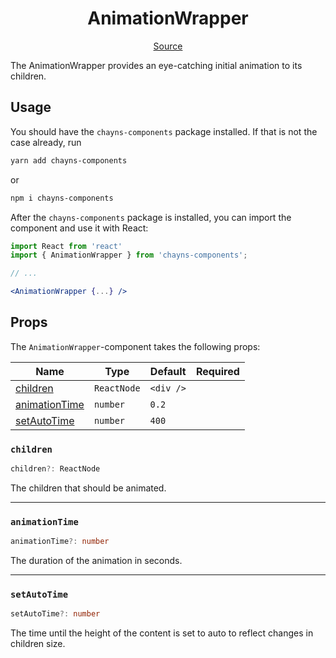 <h1 align="center">AnimationWrapper</h1>

<p align="center">
    <a href="src/react-chayns-animation_wrapper/component/AnimationWrapper.jsx">Source</a>
</p>

The AnimationWrapper provides an eye-catching initial animation to its children.

## Usage

You should have the `chayns-components` package installed. If that is not the
case already, run

```bash
yarn add chayns-components
```

or

```bash
npm i chayns-components
```

After the `chayns-components` package is installed, you can import the component
and use it with React:

```jsx
import React from 'react'
import { AnimationWrapper } from 'chayns-components';

// ...

<AnimationWrapper {...} />
```

## Props

The `AnimationWrapper`-component takes the following props:

| Name                            | Type        | Default   | Required |
| ------------------------------- | ----------- | --------- | :------: |
| [children](#children)           | `ReactNode` | `<div />` |          |
| [animationTime](#animationtime) | `number`    | `0.2`     |          |
| [setAutoTime](#setautotime)     | `number`    | `400`     |          |

### `children`

```ts
children?: ReactNode
```

The children that should be animated.

---

### `animationTime`

```ts
animationTime?: number
```

The duration of the animation in seconds.

---

### `setAutoTime`

```ts
setAutoTime?: number
```

The time until the height of the content is set to auto to reflect changes in
children size.
